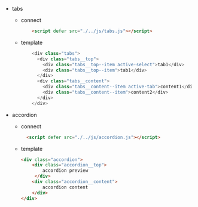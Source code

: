 - tabs

    + connect
        ```html
            <script defer src="./../js/tabs.js"></script>
        ```
    
    + template
        ```js
            <div class="tabs">
              <div class="tabs__top">
                <div class="tabs__top--item active-select">tab1</div>
                <div class="tabs__top--item">tab1</div>
              </div>
              <div class="tabs__content">
                <div class="tabs__content--item active-tab">content1</div>
                <div class="tabs__content--item">content2</div>
              </div>
            </div>
        ```

- accordion

    + connect
        ```html
          <script defer src="./../js/accordion.js"></script>
        ```
    
    + template
        ```html
        <div class="accordion">
            <div class="accordion__top">
                accordion preview
             </div>
            <div class="accordion__content">
                accordion content
            </div>
        </div>
        ```

